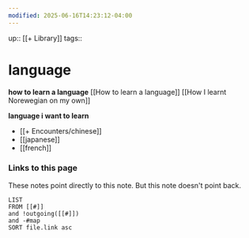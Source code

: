 ```yaml
---
modified: 2025-06-16T14:23:12-04:00
---
```

up:: [[+ Library]]
tags:: 

# language

**how to learn a language**
[[How to learn a language]]
[[How I learnt Norewegian on my own]]

**language i want to learn**
- [[+ Encounters/chinese]]
- [[japanese]]
- [[french]]

### Links to this page
These notes point directly to this note. But this note doesn't point back.
```dataview
LIST
FROM [[#]]
and !outgoing([[#]])
and -#map
SORT file.link asc
```
